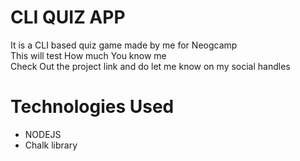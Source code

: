 # CLI QUIZ APP
It is a CLI based quiz game made by me for Neogcamp
<br>
This will test How much You know me 
<br>
Check Out the project link and do let me know on my social handles
# Technologies Used
* NODEJS
* Chalk library

